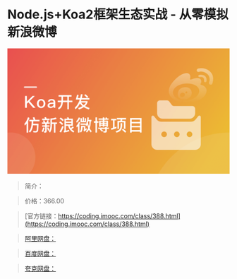 # Node.js+Koa2框架生态实战 - 从零模拟新浪微博

![img](../../assets/5fce0b5009adf73805400304.png)

> 简介：

> 价格：366.00

> [官方链接：https://coding.imooc.com/class/388.html](https://coding.imooc.com/class/388.html)

> [阿里网盘：]()

> [百度网盘：]()

> [夸克网盘：]()
